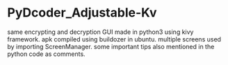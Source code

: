 # PyDcoder_Adjustable-Kv
same encrypting and decryption GUI made in python3 using kivy framework.
apk compiled using buildozer in ubuntu.
multiple screens used by importing ScreenManager.
some important tips also mentioned in the python code as comments.

